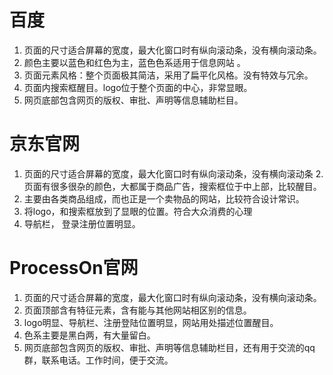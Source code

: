 # 百度
1. 页面的尺寸适合屏幕的宽度，最大化窗口时有纵向滚动条，没有横向滚动条。
2. 颜色主要以蓝色和红色为主，蓝色色系适用于信息网站 。
3. 页面元素风格：整个页面极其简洁，采用了扁平化风格。没有特效与冗余。
4. 页面内搜索框醒目。logo位于整个页面的中心，非常显眼。
5. 网页底部包含网页的版权、审批、声明等信息辅助栏目。 

# 京东官网
1. 页面的尺寸适合屏幕的宽度，最大化窗口时有纵向滚动条，没有横向滚动条
2.页面有很多很杂的颜色，大都属于商品广告，搜索框位于中上部，比较醒目。
3. 主要由各类商品组成，而也正是一个卖物品的网站，比较符合设计常识。
4. 将logo，和搜索框放到了显眼的位置。符合大众消费的心理
5. 导航栏， 登录注册位置明显。


# ProcessOn官网
1. 页面的尺寸适合屏幕的宽度，最大化窗口时有纵向滚动条，没有横向滚动条。
2. 页面顶部含有特征元素，含有能与其他网站相区别的信息。
3. logo明显、导航栏、注册登陆位置明显，网站用处描述位置醒目。
4. 色系主要是黑白两，有大量留白。
5. 网页底部包含网页的版权、审批、声明等信息辅助栏目，还有用于交流的qq群，联系电话。工作时间，便于交流。
